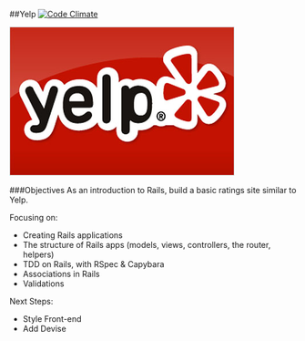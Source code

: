##Yelp [![Code Climate](https://codeclimate.com/github/tbeeley/Yelp-Clone/badges/gpa.svg)](https://codeclimate.com/github/tbeeley/Yelp-Clone)

![Image](/app/assets/images/yelp.png)

###Objectives As an introduction to Rails, build a basic ratings site similar to Yelp.

Focusing on:

- Creating Rails applications
- The structure of Rails apps (models, views, controllers, the router, helpers)
- TDD on Rails, with RSpec & Capybara
- Associations in Rails
- Validations

Next Steps:

- Style Front-end
- Add Devise